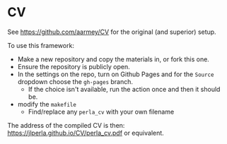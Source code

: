 # CV
See https://github.com/aarmey/CV for the original (and superior) setup.

To use this framework:
- Make a new repository and copy the materials in, or fork this one.
- Ensure the repository is publicly open.
- In the settings on the repo, turn on Github Pages and for the `Source` dropdown choose the `gh-pages` branch.
  - If the choice isn't available, run the action once and then it should be.
- modify the `makefile`
  - Find/replace any `perla_cv` with your own filename

The address of the compiled CV is then:
https://jlperla.github.io/CV/perla_cv.pdf or equivalent.